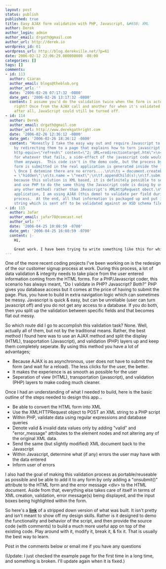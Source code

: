 ```yaml
---
layout: post
status: publish
published: true
title: Easy AJAX form validation with PHP, Javascript, &#038; XML
author: Derek
author_login: admin
author_email: drgath@gmail.com
author_url: http://derek.io
wordpress_id: 61
wordpress_url: http://blog.derekville.net/?p=61
date: 2006-02-12 22:06:29.000000000 -08:00
categories: []
tags: []
comments:
- id: 113
  author: Ciaran
  author_email: blogs@theblob.org
  author_url: ''
  date: '2006-02-26 07:17:32 -0800'
  date_gmt: '2006-02-26 13:17:32 -0800'
  content: I assume you'd do the validation twice when the form is actually submitted,
    right? Once from the AJAX call and another for when it's validated remotely -
    after all, JavaScript could still be turned off.
- id: 114
  author: Derek
  author_email: drgath@gmail.com
  author_url: http://www.derekgathright.com
  date: '2006-02-26 12:36:12 -0800'
  date_gmt: '2006-02-26 18:36:12 -0800'
  content: "Honestly I take the easy way out and require Javascript to be enabled
    by redirecting them to a page that explains how to turn javascript on.\n\n<noscript>\n<meta
    http-equiv=\"refresh\" content=\"2; URL=redirectiontarget.htm\">\n</meta></noscript>\n\n\nIf
    for whatever that fails, a side-effect of the javascript code wouldn't advance
    them anyways.  This code isn't in the demo code, but the process by which the
    form is submitted in the real application is generated inside the javascript.
    \ Once I detemine there are no errors....\n\n\ts = document.createElement(\"input\")\n\ts.type
    = \"hidden\";\n\ts.name = \"next\";\n\tf.appendChild(s);\n\tf.submit();\n\n\nHowever,
    because this solution is XML based, it is definitely possible to submit the form
    and use PHP to do the same thing the Javascript code is doing by using cURL (or
    any other method) rather than JAvascript's XMLHttpRequest obect.\n\nIn the real
    application, I am using AJAX (this demo) to validate per field during the signup
    process.  At the end, all that information is packaged up and put into an XML
    string which is sent off to be validated against an XSD schema file."
- id: 115
  author: Jafar
  author_email: jafar78@comcast.net
  author_url: ''
  date: '2006-04-25 10:08:59 -0700'
  date_gmt: '2006-04-25 16:08:59 -0700'
  content: |-
    Hi,

    Great work. I have been trying to write something like this for while unsuccssfully. I tried to copy your form and two files as they are however, I can not get them to work. I do not see a call for the php file in the form. Could you send me any info on how to get the two file to work for a form? I am so sorry for bothering you. Again, this is just simply great. Regards,  --jh
---
```

One of the more recent coding projects I've been working on is the redesign of the our customer signup process at work. During this process, a lot of data validation &amp; integrity needs to take place from the user entered information coming from the HTML forms. For a PHP/Javascript coder, this scenario has always meant, "Do I validate in PHP? Javascript? Both?"  PHP gives you database access but it comes at the price of having to submit the page. Plus, you have to build in extra navigation logic which can sometimes be messy. Javascript is quick &amp; easy, but can be unreliable (user can turn javascript off) and you do not get any access to a database. If you do both, then you split up the validation between specific fields and that becomes flat out messy.

So which route did I go to accomplish this validation task? None.  Well, actually all of them, but not by the traditional means. Rather, the best method I found here was to use an AJAX method and split the display (HTML), trasportation (Javascript), and validation (PHP) layers up and keep them completely seperate. By using this method you have a lot of advantages;

* Because AJAX is as asynchronous, user does not have to submit the form (and wait for a reload). The less clicks for the user, the better.
* It makes the experience is as smooth as possible for the user
* Seperation of view (HTML), transportation (javascript), and validation (PHP) layers to make coding much cleaner.

Once I had an understanding of what I needed to build, here  is the basic outline of the steps needed to design this app...

* Be able to convert the HTML form into XML
* Use the XMLHTTPRequest object to POST an XML string to a PHP script
* Within PHP, validate data using regular expressions and database queries
* Denote valid &amp; invalid data values only by adding "valid" and "error_message" attributes to the element nodes and not altering any of the original XML data.
* Send the same (but slightly modified) XML document back to the Javascript
* Within Javascript, determine what (if any) errors the user may have with the data entered
* Inform user of errors

I also had the goal of making this validation process as portable/reuseable as possible and be able to add it to any form by only adding a "onsubmit()" attribute to the HTML form and the error message &lt;div&gt; to the HTML document.  Aside from that, everything else takes care of itself in terms of XML creation, validation, error message(s) being displayed, and the input boxes being highlighted within the form.

So here's a <a href="/demo/validation/form.html" target="_blank"><strong>link</strong></a> of a stripped down version of what was built.  It isn't pretty and isn't meant to show off my design skills.  Rather is it designed to demo the functionality and behavior of the script, and then provide the source code (with comments) to build a much more useful app on top of the existing code.  Play around with it, modify it, break it, &amp; fix it. That is usually the best way to learn.

Post in the comments below or email me if you have any questions

(Update: I just checked the example page for the first time in a long time, and something is broken.   I'll update again when it is fixed.)
